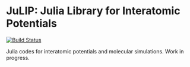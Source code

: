 # JuLIP: Julia Library for Interatomic Potentials

[![Build Status](https://travis-ci.org/cortner/JuLIP.jl.svg?branch=master)](https://travis-ci.org/cortner/JuLIP.jl)


Julia codes for interatomic potentials and molecular simulations.
Work in progress.
